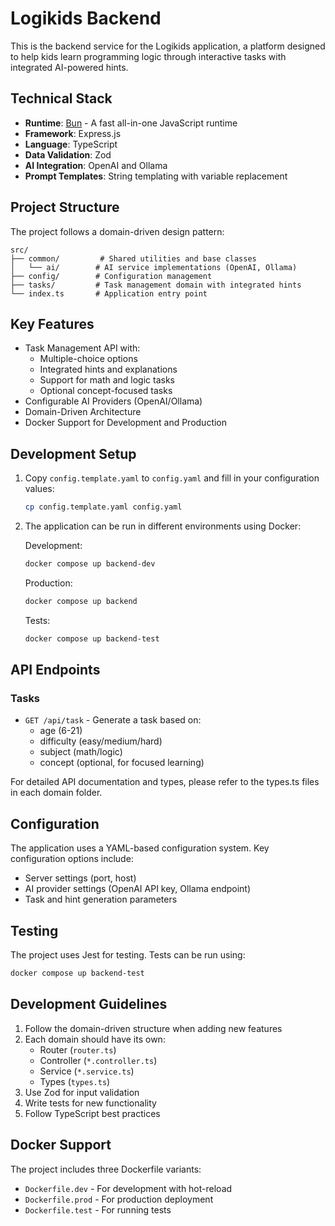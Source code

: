 # Logikids Backend

This is the backend service for the Logikids application, a platform designed to help kids learn programming logic through interactive tasks with integrated AI-powered hints.

## Technical Stack

- **Runtime**: [Bun](https://bun.sh/) - A fast all-in-one JavaScript runtime
- **Framework**: Express.js
- **Language**: TypeScript
- **Data Validation**: Zod
- **AI Integration**: OpenAI and Ollama
- **Prompt Templates**: String templating with variable replacement

## Project Structure

The project follows a domain-driven design pattern:

```
src/
├── common/         # Shared utilities and base classes
│   └── ai/        # AI service implementations (OpenAI, Ollama)
├── config/        # Configuration management
├── tasks/         # Task management domain with integrated hints
└── index.ts       # Application entry point
```

## Key Features

- Task Management API with:
  - Multiple-choice options
  - Integrated hints and explanations
  - Support for math and logic tasks
  - Optional concept-focused tasks
- Configurable AI Providers (OpenAI/Ollama)
- Domain-Driven Architecture
- Docker Support for Development and Production

## Development Setup

1. Copy `config.template.yaml` to `config.yaml` and fill in your configuration values:
   ```bash
   cp config.template.yaml config.yaml
   ```

2. The application can be run in different environments using Docker:

   Development:
   ```bash
   docker compose up backend-dev
   ```

   Production:
   ```bash
   docker compose up backend
   ```

   Tests:
   ```bash
   docker compose up backend-test
   ```

## API Endpoints

### Tasks
- `GET /api/task` - Generate a task based on:
  - age (6-21)
  - difficulty (easy/medium/hard)
  - subject (math/logic)
  - concept (optional, for focused learning)

For detailed API documentation and types, please refer to the types.ts files in each domain folder.

## Configuration

The application uses a YAML-based configuration system. Key configuration options include:

- Server settings (port, host)
- AI provider settings (OpenAI API key, Ollama endpoint)
- Task and hint generation parameters

## Testing

The project uses Jest for testing. Tests can be run using:

```bash
docker compose up backend-test
```

## Development Guidelines

1. Follow the domain-driven structure when adding new features
2. Each domain should have its own:
   - Router (`router.ts`)
   - Controller (`*.controller.ts`)
   - Service (`*.service.ts`)
   - Types (`types.ts`)
3. Use Zod for input validation
4. Write tests for new functionality
5. Follow TypeScript best practices

## Docker Support

The project includes three Dockerfile variants:
- `Dockerfile.dev` - For development with hot-reload
- `Dockerfile.prod` - For production deployment
- `Dockerfile.test` - For running tests
